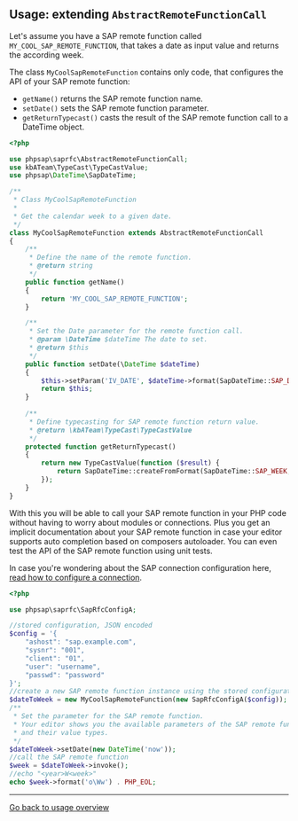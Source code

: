 ## Usage: extending `AbstractRemoteFunctionCall`

Let's assume you have a SAP remote function called
 `MY_COOL_SAP_REMOTE_FUNCTION`, that takes a date as input value and returns
  the according week.

The class `MyCoolSapRemoteFunction` contains only code, that configures the API
 of your SAP remote function:

* `getName()` returns the SAP remote function name.
* `setDate()` sets the SAP remote function parameter.
* `getReturnTypecast()` casts the result of the SAP remote function call to a
  DateTime object.

```php
<?php

use phpsap\saprfc\AbstractRemoteFunctionCall;
use kbATeam\TypeCast\TypeCastValue;
use phpsap\DateTime\SapDateTime;

/**
 * Class MyCoolSapRemoteFunction
 *
 * Get the calendar week to a given date.
 */
class MyCoolSapRemoteFunction extends AbstractRemoteFunctionCall
{
    /**
     * Define the name of the remote function.
     * @return string
     */
    public function getName()
    {
        return 'MY_COOL_SAP_REMOTE_FUNCTION';
    }

    /**
     * Set the Date parameter for the remote function call.
     * @param \DateTime $dateTime The date to set.
     * @return $this
     */
    public function setDate(\DateTime $dateTime)
    {
        $this->setParam('IV_DATE', $dateTime->format(SapDateTime::SAP_DATE));
        return $this;
    }
    
    /**
     * Define typecasting for SAP remote function return value. 
     * @return \kbATeam\TypeCast\TypeCastValue
     */
    protected function getReturnTypecast()
    {
        return new TypeCastValue(function ($result) {
            return SapDateTime::createFromFormat(SapDateTime::SAP_WEEK, $result['E_WEEK']);
        });
    }
}
```

With this you will be able to call your SAP remote function in your PHP code
 without having to worry about modules or connections. Plus you get an implicit
 documentation about your SAP remote function in case your editor supports auto
 completion based on composers autoloader. You can even test the API of the SAP
 remote function using unit tests.

In case you're wondering about the SAP connection configuration here,
 [read how to configure a connection](saprfc-config).

```php
<?php

use phpsap\saprfc\SapRfcConfigA;

//stored configuration, JSON encoded
$config = '{
    "ashost": "sap.example.com",
    "sysnr": "001",
    "client": "01",
    "user": "username",
    "passwd": "password"
}';
//create a new SAP remote function instance using the stored configuration
$dateToWeek = new MyCoolSapRemoteFunction(new SapRfcConfigA($config));
/**
 * Set the parameter for the SAP remote function.
 * Your editor shows you the available parameters of the SAP remote function
 * and their value types.
 */
$dateToWeek->setDate(new DateTime('now'));
//call the SAP remote function
$week = $dateToWeek->invoke();
//echo "<year>W<week>"
echo $week->format('o\Ww') . PHP_EOL;
```

---

[Go back to usage overview](usage)
